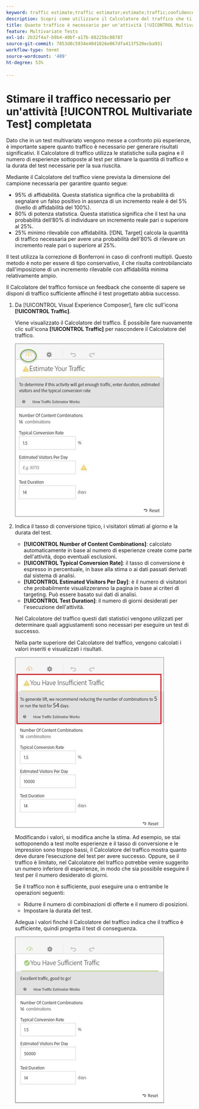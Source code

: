 ```yaml
---
keyword: traffic estimate;traffic estimator;estimate;traffic;confidence;statistical power;lift;bonferroni;conversion rate;visitors per day;duration
description: Scopri come utilizzare il Calcolatore del traffico che ti consente di sapere se disponi di traffico sufficiente per il completamento dell'attività  [!DNL Adobe Target] [!UICONTROL Multivariate Test].
title: Quanto traffico è necessario per un'attività [!UICONTROL Multivariate Test] (MVT)?
feature: Multivariate Tests
exl-id: 2b32f4a7-b9b4-40bf-a17b-88225bc88787
source-git-commit: 7853d8c5934e40d1026e067dfa413f520ecba931
workflow-type: tm+mt
source-wordcount: '489'
ht-degree: 53%

---
```


# Stimare il traffico necessario per un&#39;attività [!UICONTROL Multivariate Test] completata

Dato che in un test multivariato vengono messe a confronto più esperienze, è importante sapere quanto traffico è necessario per generare risultati significativi. Il Calcolatore di traffico utilizza le statistiche sulla pagina e il numero di esperienze sottoposte al test per stimare la quantità di traffico e la durata del test necessarie per la sua riuscita.

Mediante il Calcolatore del traffico viene prevista la dimensione del campione necessaria per garantire quanto segue:

* 95% di affidabilità. Questa statistica significa che la probabilità di segnalare un falso positivo in assenza di un incremento reale è del 5% (livello di affidabilità del 100%).
* 80% di potenza statistica. Questa statistica significa che il test ha una probabilità dell’80% di individuare un incremento reale pari o superiore al 25%.
* 25% minimo rilevabile con affidabilità. [!DNL Target] calcola la quantità di traffico necessaria per avere una probabilità dell&#39;80% di rilevare un incremento reale pari o superiore al 25%.

Il test utilizza la correzione di Bonferroni in caso di confronti multipli. Questo metodo è noto per essere di tipo conservativo, il che risulta controbilanciato dall&#39;imposizione di un incremento rilevabile con affidabilità minima relativamente ampio.

Il Calcolatore del traffico fornisce un feedback che consente di sapere se disponi di traffico sufficiente affinché il test progettato abbia successo.

1. Da [!UICONTROL Visual Experience Composer], fare clic sull&#39;icona **[!UICONTROL Traffic]**.

   Viene visualizzato il Calcolatore del traffico. È possibile fare nuovamente clic sull&#39;icona **[!UICONTROL Traffic]** per nascondere il Calcolatore del traffico.

   ![stima immagine vuota](assets/estimatorempty.png)

1. Indica il tasso di conversione tipico, i visitatori stimati al giorno e la durata del test.

   * **[!UICONTROL Number of Content Combinations]**: calcolato automaticamente in base al numero di esperienze create come parte dell&#39;attività, dopo eventuali esclusioni.
   * **[!UICONTROL Typical Conversion Rate]**: il tasso di conversione è espresso in percentuale, in base alla stima o ai dati passati derivati dal sistema di analisi.
   * **[!UICONTROL Estimated Visitors Per Day]**: è il numero di visitatori che probabilmente visualizzeranno la pagina in base ai criteri di targeting. Può essere basato sui dati di analisi.
   * **[!UICONTROL Test Duration]**: il numero di giorni desiderati per l&#39;esecuzione dell&#39;attività.

   Nel Calcolatore del traffico questi dati statistici vengono utilizzati per determinare quali aggiustamenti sono necessari per eseguire un test di successo.

   Nella parte superiore del Calcolatore del traffico, vengono calcolati i valori inseriti e visualizzati i risultati.

   ![stimatorinsufficienti](assets/estimatorinsufficient.png)

   Modificando i valori, si modifica anche la stima. Ad esempio, se stai sottoponendo a test molte esperienze e il tasso di conversione e le impression sono troppo bassi, il Calcolatore del traffico mostra quanto deve durare l’esecuzione del test per avere successo. Oppure, se il traffico è limitato, nel Calcolatore del traffico potrebbe venire suggerito un numero inferiore di esperienze, in modo che sia possibile eseguire il test per il numero desiderato di giorni.

   Se il traffico non è sufficiente, puoi eseguire una o entrambe le operazioni seguenti:

   * Ridurre il numero di combinazioni di offerte e il numero di posizioni.
   * Impostare la durata del test.

   Adegua i valori finché il Calcolatore del traffico indica che il traffico è sufficiente, quindi progetta il test di conseguenza.

   ![immagine estimatorok](assets/estimatorok.png)
